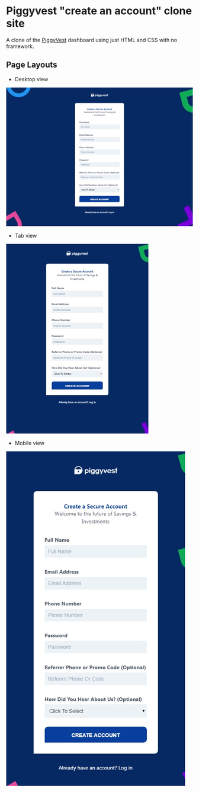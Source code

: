 # Piggyvest "create an account" clone site

A clone of the [PiggyVest](https://dashboard.piggyvest.com/register) dashboard using just HTML and CSS with no framework.

## Page Layouts

- Desktop view

![Desktop view](img/piggyvest-clone-desktop-view.jpg)

- Tab view

![Tab view](img/piggyvest-clone-tab-view.jpg)

- Mobile view

![Mobile view](img/piggyvest-clone-mobile-view.jpg)
